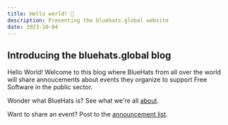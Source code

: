```yaml
---
title: Hello world! 🧢
description: Presenting the bluehats.global website
date: 2023-10-04
---
```


## Introducing the bluehats.global blog

Hello World!  Welcome to this blog where BlueHats from all over the
world will share annoucements about events they organize to support
Free Software in the public sector.

Wonder what BlueHats is?  See what we're all [about](/about/).

Want to share an event?  Post to the [announcement list](https://lists.sr.ht/~bluehats/announce).
